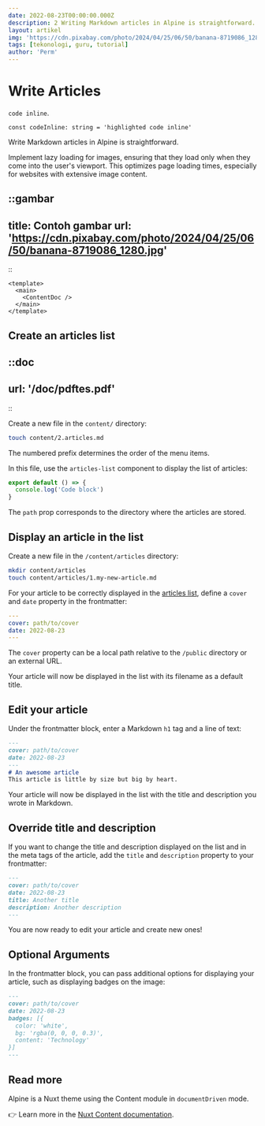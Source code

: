 ```yaml
---
date: 2022-08-23T00:00:00.000Z
description: 2 Writing Markdown articles in Alpine is straightforward.
layout: artikel
img: 'https://cdn.pixabay.com/photo/2024/04/25/06/50/banana-8719086_1280.jpg'
tags: [tekonologi, guru, tutorial]
author: 'Perm'
---
```


# Write Articles

`code inline`.

`const codeInline: string = 'highlighted code inline'`

Write Markdown articles in Alpine is straightforward.

Implement lazy loading for images, ensuring that they load only when they come into the user's viewport. This optimizes page loading times, especially for websites with extensive image content.

::gambar
---
title: Contoh gambar
url: 'https://cdn.pixabay.com/photo/2024/04/25/06/50/banana-8719086_1280.jpg'
---
::


```vue [pages/[...slug\\].vue]
<template>
  <main>
    <ContentDoc />
  </main>
</template>
```

## Create an articles list

::doc
---
url: '/doc/pdftes.pdf'
---
::

Create a new file in the `content/` directory:

```bash
touch content/2.articles.md
```

The numbered prefix determines the order of the menu items.

In this file, use the `articles-list` component to display the list of articles:

  ```js [file.js]{4-6,7} meta-info=val
  export default () => {
    console.log('Code block')
  }
  ```

The `path` prop corresponds to the directory where the articles are stored.

## Display an article in the list

Create a new file in the `/content/articles` directory:

```bash
mkdir content/articles
touch content/articles/1.my-new-article.md
```

For your article to be correctly displayed in the [articles list](/articles), define a `cover` and `date` property in the frontmatter:

```yaml [content/articles/1.my-new-article.md]
---
cover: path/to/cover
date: 2022-08-23
---
```

The `cover` property can be a local path relative to the `/public` directory or an external URL.

Your article will now be displayed in the list with its filename as a default title.

## Edit your article

Under the frontmatter block, enter a Markdown `h1` tag and a line of text:

```md [content/articles/1.my-new-article.md]
---
cover: path/to/cover
date: 2022-08-23
---
# An awesome article
This article is little by size but big by heart.
```

Your article will now be displayed in the list with the title and description you wrote in Markdown.

## Override title and description

If you want to change the title and description displayed on the list and in the meta tags of the article, add the `title` and `description` property to your frontmatter:

```md [content/articles/1.my-new-article.md]
---
cover: path/to/cover
date: 2022-08-23
title: Another title
description: Another description
---
```

You are now ready to edit your article and create new ones!

## Optional Arguments

In the frontmatter block, you can pass additional options for displaying your article, such as displaying badges on the image:

```md
---
cover: path/to/cover
date: 2022-08-23
badges: [{
  color: 'white',
  bg: 'rgba(0, 0, 0, 0.3)',
  content: 'Technology'
}]
---
```

## Read more

Alpine is a Nuxt theme using the Content module in `documentDriven` mode.

👉 Learn more in the [Nuxt Content documentation](https://content.nuxtjs.org/).
